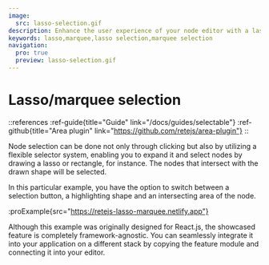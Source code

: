 ```yaml
---
image:
  src: lasso-selection.gif
description: Enhance the user experience of your node editor with a lasso/marquee selection using this example. Select nodes by drawing a shape. Follow the provided code snippet to customize the highlighting shape and intersecting area
keywords: lasso,marquee,lasso selection,marquee selection
navigation:
  pro: true
  preview: lasso-selection.gif
---
```


# Lasso/marquee selection

::references
:ref-guide{title="Guide" link="/docs/guides/selectable"}
:ref-github{title="Area plugin" link="https://github.com/retejs/area-plugin"}
::

Node selection can be done not only through clicking but also by utilizing a flexible selector system, enabling you to expand it and select nodes by drawing a lasso or rectangle, for instance. The nodes that intersect with the drawn shape will be selected.

In this particular example, you have the option to switch between a selection button, a highlighting shape and an intersecting area of the node.

:proExample{src="https://retejs-lasso-marquee.netlify.app"}

Although this example was originally designed for React.js, the showcased feature is completely framework-agnostic. You can seamlessly integrate it into your application on a different stack by copying the feature module and connecting it into your editor.
